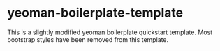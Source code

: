 yeoman-boilerplate-template
===========================

This is a slightly modified yeoman boilerplate quickstart template. Most bootstrap styles have been removed from this template.
